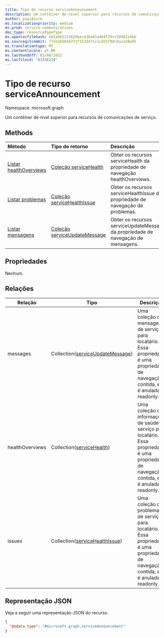 ```yaml
---
title: Tipo de recurso serviceAnnouncement
description: Um contêiner de nível superior para recursos de comunicações de serviço
author: payiAzure
ms.localizationpriority: medium
ms.prod: service-communications
doc_type: resourcePageType
ms.openlocfilehash: e85a6b5133026beca38a65a964f29cc5898324bb
ms.sourcegitcommit: 77d2ab5018371f153d47cc1cd25f9dcbaca28a95
ms.translationtype: MT
ms.contentlocale: pt-BR
ms.lasthandoff: 03/08/2022
ms.locfileid: "63336239"
---
```

# <a name="serviceannouncement-resource-type"></a>Tipo de recurso serviceAnnouncement

Namespace: microsoft.graph

Um contêiner de nível superior para recursos de comunicações de serviço.

## <a name="methods"></a>Methods
|Método|Tipo de retorno|Descrição|
|:---|:---|:---|
|[Listar healthOverviews](../api/serviceannouncement-list-healthoverviews.md)|[Coleção serviceHealth](../resources/servicehealth.md)|Obter os recursos serviceHealth da propriedade de navegação healthOverviews.|
|[Listar problemas](../api/serviceannouncement-list-issues.md)|[Coleção serviceHealthIssue](../resources/servicehealthissue.md)|Obter os recursos serviceHealthIssue da propriedade de navegação de problemas.|
|[Listar mensagens](../api/serviceannouncement-list-messages.md)|[Coleção serviceUpdateMessage](../resources/serviceupdatemessage.md)|Obter os recursos serviceUpdateMessage da propriedade de navegação de mensagens.|

## <a name="properties"></a>Propriedades
Nenhum.

## <a name="relationships"></a>Relações
|Relação|Tipo|Descrição|
|-|-|-|
|messages|Collection([serviceUpdateMessage](serviceupdatemessage.md))|Uma coleção de mensagens de serviço para locatário. Essa propriedade é uma propriedade de navegação contida, ela é anulada e readonly.|
|healthOverviews|Collection([serviceHealth](servicehealth.md))|Uma coleção de informações de saúde do serviço para locatário. Essa propriedade é uma propriedade de navegação contida, ela é anulada e readonly.|
|issues|Collection([serviceHealthIssue](servicehealthissue.md))|Uma coleção de problemas de serviço para locatário. Essa propriedade é uma propriedade de navegação contida, ela é anulada e readonly.|

## <a name="json-representation"></a>Representação JSON
Veja a seguir uma representação JSON do recurso.
<!-- {
  "blockType": "resource",
  "keyProperty": "id",
  "@odata.type": "microsoft.graph.serviceAnnouncement",
  "openType": false
}
-->
``` json
{
  "@odata.type": "#microsoft.graph.serviceAnnouncement"
}
```
